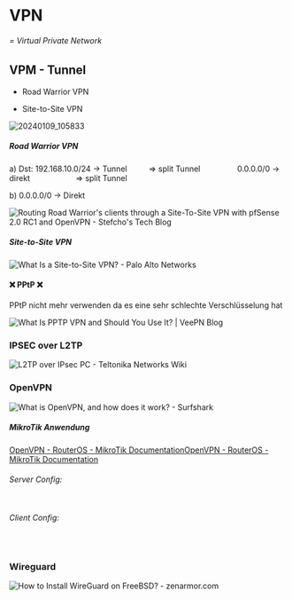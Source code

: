 # VPN

###### = Virtual Private Network



## VPM - Tunnel

- Road Warrior VPN

- Site-to-Site VPN



![20240109_105833](https://cdn.discordapp.com/attachments/801382612639285248/1194221897076973638/20240109_105833.jpg)



##### Road Warrior VPN

a) Dst: 192.168.10.0/24 -> Tunnel          => split Tunnel
                0.0.0.0/0 -> direkt                     => split Tunnel

b) 0.0.0.0/0 -> Direkt

![Routing Road Warrior&#39;s clients through a Site-To-Site VPN with pfSense 2.0  RC1 and OpenVPN - Stefcho&#39;s Tech Blog](https://blog.stefcho.eu/wp-content/uploads/2011/06/OpenVPN-site-to-site-and-Road-Warrior-routing.png)

##### Site-to-Site VPN

![What Is a Site-to-Site VPN? - Palo Alto Networks](https://www.paloaltonetworks.com/content/dam/pan/en_US/images/cyberpedia/site-to-site-vpn.png?imwidth=480)



#### ❌ PPtP ❌

PPtP nicht mehr verwenden da es eine sehr schlechte Verschlüsselung hat

![What Is PPTP VPN and Should You Use It? | VeePN Blog](https://veepn.com/blog/wp-content/uploads/2023/07/PPTP-VPN.png)





### IPSEC over L2TP

![L2TP over IPsec PC - Teltonika Networks Wiki](https://wiki.teltonika-networks.com/images/d/df/Finaltopology.jpg)

### OpenVPN

![What is OpenVPN, and how does it work? - Surfshark](https://surfshark.com/wp-content/uploads/2020/11/OpenVPN-protocol-as-VPN-1024x501.png)

##### MikroTik Anwendung

[OpenVPN - RouterOS - MikroTik Documentation](https://help.mikrotik.com/docs/display/ROS/OpenVPN)[OpenVPN - RouterOS - MikroTik Documentation](https://help.mikrotik.com/docs/display/ROS/OpenVPN)

###### Server Config:

```

```

###### Client Config:

```

```

```

```

### Wireguard

![How to Install WireGuard on FreeBSD? - zenarmor.com](https://www.zenarmor.com/docs/assets/images/1-f429b46a671cf6531fc5c99dd6fe302c.png)
